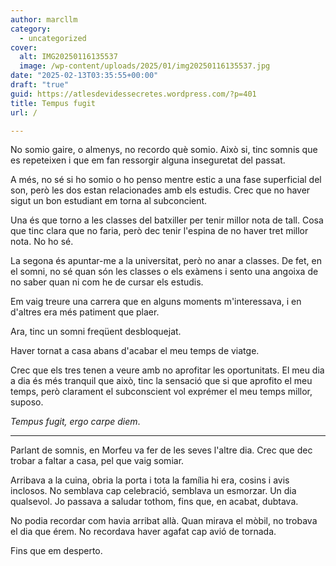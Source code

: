 ```yaml
---
author: marcllm
category:
  - uncategorized
cover:
  alt: IMG20250116135537
  image: /wp-content/uploads/2025/01/img20250116135537.jpg
date: "2025-02-13T03:35:55+00:00"
draft: "true"
guid: https://atlesdevidessecretes.wordpress.com/?p=401
title: Tempus fugit
url: /

---
```

No somio gaire, o almenys, no recordo què somio. Això si, tinc somnis que es repeteixen i que em fan ressorgir alguna inseguretat del passat.

A més, no sé si ho somio o ho penso mentre estic a una fase superficial del son, però les dos estan relacionades amb els estudis. Crec que no haver sigut un bon estudiant em torna al subconcient.

Una és que torno a les classes del batxiller per tenir millor nota de tall. Cosa que tinc clara que no faria, però dec tenir l'espina de no haver tret millor nota. No ho sé.

La segona és apuntar-me a la universitat, però no anar a classes. De fet, en el somni, no sé quan són les classes o els exàmens i sento una angoixa de no saber quan ni com he de cursar els estudis.

Em vaig treure una carrera que en alguns moments m'interessava, i en d'altres era més patiment que plaer.

Ara, tinc un somni freqüent desbloquejat.

Haver tornat a casa abans d'acabar el meu temps de viatge.

Crec que els tres tenen a veure amb no aprofitar les oportunitats. El meu dia a dia és més tranquil que això, tinc la sensació que si que aprofito el meu temps, però clarament el subconscient vol exprémer el meu temps millor, suposo.

_Tempus fugit, ergo carpe diem_.

* * *

Parlant de somnis, en Morfeu va fer de les seves l'altre dia. Crec que dec trobar a faltar a casa, pel que vaig somiar.

Arribava a la cuina, obria la porta i tota la família hi era, cosins i avis inclosos. No semblava cap celebració, semblava un esmorzar. Un dia qualsevol. Jo passava a saludar tothom, fins que, en acabat, dubtava.

No podia recordar com havia arribat allà. Quan mirava el mòbil, no trobava el dia que érem. No recordava haver agafat cap avió de tornada.

Fins que em desperto.
